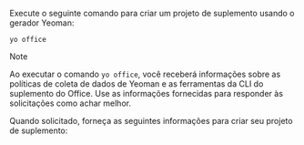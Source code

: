 Execute o seguinte comando para criar um projeto de suplemento usando o gerador Yeoman: 

```command&nbsp;line
yo office
```

> [!NOTE]
> Ao executar o comando `yo office`, você receberá informações sobre as políticas de coleta de dados de Yeoman e as ferramentas da CLI do suplemento do Office. Use as informações fornecidas para responder às solicitações como achar melhor.

Quando solicitado, forneça as seguintes informações para criar seu projeto de suplemento:
